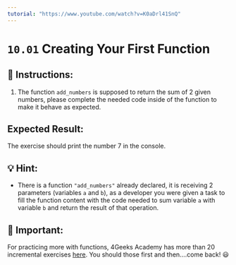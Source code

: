 ```yaml
---
tutorial: "https://www.youtube.com/watch?v=K0aDrl41SnQ"
---
```


# `10.01` Creating Your First Function

## 📝 Instructions:

1. The function `add_numbers` is supposed to return the sum of 2 given numbers, please
complete the needed code inside of the function to make it behave as expected.

## Expected Result:

The exercise should print the number 7 in the console.

## 💡 Hint:

+ There is a function `"add_numbers"` already declared, it is receiving 2 parameters
(variables `a` and `b`),  as a developer you were given a task to fill the
function content with the code needed to sum variable `a` with variable `b` and
return the result of that operation.

## :mag_right: Important:

For practicing more with functions, 4Geeks Academy has more than 20 incremental exercises [here](https://github.com/4GeeksAcademy/python-functions-programming-exercises). 
You should those first and then....come back! :smiley: 


